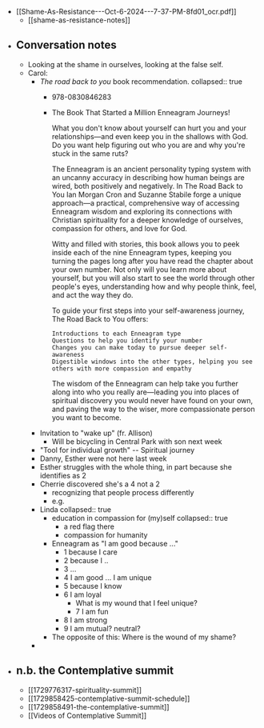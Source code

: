 - [[Shame-As-Resistance---Oct-6-2024---7-37-PM-8fd01_ocr.pdf]]
	- [[shame-as-resistance-notes]]
- ## Conversation notes
	- Looking at the shame in ourselves, looking at the false self.
	- Carol:
		- *The road back to you* book recommendation.
		  collapsed:: true
			- 978-0830846283
			- The Book That Started a Million Enneagram Journeys!
			  
			  What you don't know about yourself can hurt you and your relationships―and even keep you in the shallows with God. Do you want help figuring out who you are and why you're stuck in the same ruts?
			  
			  The Enneagram is an ancient personality typing system with an uncanny accuracy in describing how human beings are wired, both positively and negatively. In The Road Back to You Ian Morgan Cron and Suzanne Stabile forge a unique approach―a practical, comprehensive way of accessing Enneagram wisdom and exploring its connections with Christian spirituality for a deeper knowledge of ourselves, compassion for others, and love for God.
			  
			  Witty and filled with stories, this book allows you to peek inside each of the nine Enneagram types, keeping you turning the pages long after you have read the chapter about your own number. Not only will you learn more about yourself, but you will also start to see the world through other people's eyes, understanding how and why people think, feel, and act the way they do.
			  
			  To guide your first steps into your self-awareness journey, The Road Back to You offers:
			  
			      Introductions to each Enneagram type
			      Questions to help you identify your number
			      Changes you can make today to pursue deeper self-awareness
			      Digestible windows into the other types, helping you see others with more compassion and empathy
			  
			  The wisdom of the Enneagram can help take you further along into who you really are―leading you into places of spiritual discovery you would never have found on your own, and paving the way to the wiser, more compassionate person you want to become.
		- Invitation to "wake up" (fr. Allison)
			- Will be bicycling in Central Park with son next week
		- "Tool for individual growth" -- Spiritual journey
		- Danny, Esther were not here last week
		- Esther struggles with the whole thing, in part because she identifies as 2
		- Cherrie discovered she's a 4 not a 2
			- recognizing that people process differently
			- e.g.
		- Linda
		  collapsed:: true
			- education in compassion for (my)self
			  collapsed:: true
				- a red flag there
				- compassion for humanity
			- Enneagram as "I am good because ..."
				- 1 because I care
				- 2 because I ..
				- 3 ...
				- 4 I am good ... I am unique
				- 5 because I know
				- 6 I am loyal
					- What is my wound that I feel unique?
					- 7 I am fun
				- 8 I am strong
				- 9 I am mutual? neutral?
			- The opposite of this: Where is the wound of my shame?
		-
- ## n.b. the Contemplative summit
	- [[1729776317-spirituality-summit]]
	- [[1729858425-contemplative-summit-schedule]]
	- [[1729858491-the-contemplative-summit]]
	- [[Videos of Contemplative Summit]]